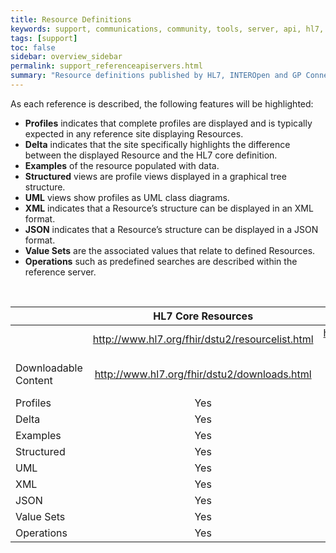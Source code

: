 ```yaml
---
title: Resource Definitions
keywords: support, communications, community, tools, server, api, hl7, gp connect, interopen, resources, profiles
tags: [support]
toc: false
sidebar: overview_sidebar
permalink: support_referenceapiservers.html
summary: "Resource definitions published by HL7, INTEROpen and GP Connect for reference or download."
---
```


As each reference is described, the following features will be highlighted:
* <b>Profiles</b> indicates that complete profiles are displayed and is typically expected in any reference site displaying Resources.
* <b>Delta</b> indicates that the site specifically highlights the difference between the displayed Resource and the HL7 core definition.
* <b>Examples</b> of the resource populated with data.
* <b>Structured</b> views are profile views displayed in a graphical tree structure.
* <b>UML</b> views show profiles as UML class diagrams.
* <b>XML</b> indicates that a Resource’s structure can be displayed in an XML format.
* <b>JSON</b> indicates that a Resource’s structure can be displayed in a JSON format.
* <b>Value Sets</b> are the associated values that relate to defined Resources.
* <b>Operations</b> such as predefined searches are described within the reference server.

<br>
<table style="width:100%;max-width:100%;table-layout:fixed;text-align:center;vertical-align:middle;">
<thead>
<tr><th></th><th style="text-align:center;vertical-align:bottom;">HL7 Core Resources</th><th style="text-align:center;vertical-align:bottom;">INTEROPen Care Connect Profiles</th><th style="text-align:center;vertical-align:bottom;">NHS Digital Profiles</th></tr>
</thead>
<tr><td style="text-align:left;vertical-align:middle"></td><td style="word-wrap: break-word;text-align:center;vertical-align:middle"><a href="http://www.hl7.org/fhir/dstu2/resourcelist.html">http://www.hl7.org/fhir/dstu2/resourcelist.html</a></td><td style="word-wrap: break-word;text-align:center;vertical-align:middle"><a href="http://www.interopen.org/resource-profiles">http://www.interopen.org/resource-profiles</a></td><td style="word-wrap: break-word;text-align:center;vertical-align:middle"><a href="https://nhsconnect.github.io/gpconnect/datalibrary.html">https://nhsconnect.github.io/gpconnect/datalibrary.html</a></td></tr>
<tr><td style="text-align:left;vertical-align:middle">Downloadable Content</td><td style="word-wrap: break-word;vertical-align:middle"><a href="http://www.hl7.org/fhir/dstu2/downloads.html">http://www.hl7.org/fhir/dstu2/downloads.html</a></td><td style="word-wrap: break-word;vertical-align:middle"><a href="https://github.com/HL7-UK/CareConnect-profiles/tree/feature/interopen">https://github.com/HL7-UK/CareConnect-profiles/tree/feature/interopen</a></td><td style="word-wrap: break-word;vertical-align:middle"><a  href="https://nhsconnect.github.io/gpconnect/development_deliverables.html">https://nhsconnect.github.io/gpconnect/development_deliverables.html</a></td></tr>
<tr><td style="text-align:left">Profiles</td><td>Yes</td><td>Yes</td><td>Yes</td></tr>
<tr><td style="text-align:left">Delta</td><td>Yes</td><td>Yes</td><td>No</td></tr>
<tr><td style="text-align:left">Examples</td><td>Yes</td><td>Yes</td><td>Planned</td></tr>
<tr><td style="text-align:left">Structured</td><td>Yes</td><td>Yes</td><td>Yes</td></tr>
<tr><td style="text-align:left">UML</td><td>Yes</td><td>No</td><td>No</td></tr>
<tr><td style="text-align:left">XML</td><td>Yes</td><td>Yes</td><td>Yes</td></tr>
<tr><td style="text-align:left">JSON</td><td>Yes</td><td>Yes</td><td>Yes</td></tr>
<tr><td style="text-align:left">Value Sets</td><td>Yes</td><td>Yes</td><td>Yes</td></tr>
<tr><td style="text-align:left">Operations</td><td>Yes</td><td>No</td><td>Yes</td></tr>
</table>

